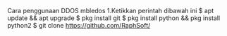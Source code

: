 Cara penggunaan DDOS mbledos
1.Ketikkan perintah dibawah ini
  $ apt update && apt upgrade
  $ pkg install git
  $ pkg install python && pkg install python2
  $ git clone https://github.com/RaphSoft/
   
